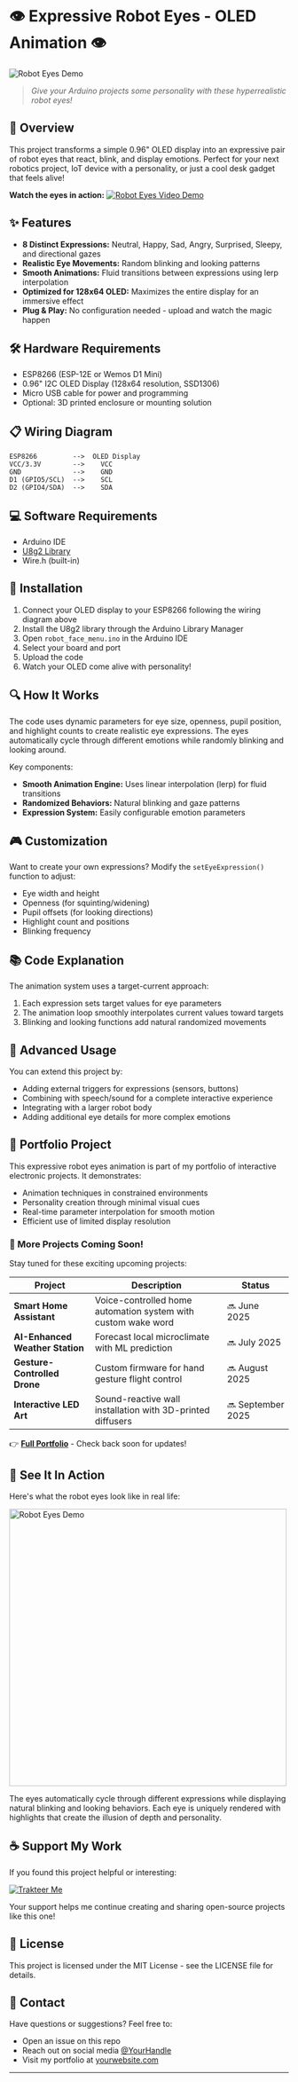 # 👁️ Expressive Robot Eyes - OLED Animation 👁️

![Robot Eyes Demo](demo.png)

> *Give your Arduino projects some personality with these hyperrealistic robot eyes!*

## 🤖 Overview

This project transforms a simple 0.96" OLED display into an expressive pair of robot eyes that react, blink, and display emotions. Perfect for your next robotics project, IoT device with a personality, or just a cool desk gadget that feels alive!

**Watch the eyes in action:**
[![Robot Eyes Video Demo](https://img.youtube.com/vi/YOUTUBE_VIDEO_ID/0.jpg)](https://youtu.be/YOUR_VIDEO_ID)

## ✨ Features

- **8 Distinct Expressions:** Neutral, Happy, Sad, Angry, Surprised, Sleepy, and directional gazes
- **Realistic Eye Movements:** Random blinking and looking patterns
- **Smooth Animations:** Fluid transitions between expressions using lerp interpolation
- **Optimized for 128x64 OLED:** Maximizes the entire display for an immersive effect
- **Plug & Play:** No configuration needed - upload and watch the magic happen

## 🛠️ Hardware Requirements

- ESP8266 (ESP-12E or Wemos D1 Mini)
- 0.96" I2C OLED Display (128x64 resolution, SSD1306)
- Micro USB cable for power and programming
- Optional: 3D printed enclosure or mounting solution

## 📋 Wiring Diagram

```
ESP8266         -->  OLED Display
VCC/3.3V        -->    VCC
GND             -->    GND
D1 (GPIO5/SCL)  -->    SCL
D2 (GPIO4/SDA)  -->    SDA
```

## 💻 Software Requirements

- Arduino IDE
- [U8g2 Library](https://github.com/olikraus/u8g2)
- Wire.h (built-in)

## 🚀 Installation

1. Connect your OLED display to your ESP8266 following the wiring diagram above
2. Install the U8g2 library through the Arduino Library Manager
3. Open `robot_face_menu.ino` in the Arduino IDE
4. Select your board and port
5. Upload the code
6. Watch your OLED come alive with personality!

## 🔍 How It Works

The code uses dynamic parameters for eye size, openness, pupil position, and highlight counts to create realistic eye expressions. The eyes automatically cycle through different emotions while randomly blinking and looking around.

Key components:
- **Smooth Animation Engine:** Uses linear interpolation (lerp) for fluid transitions
- **Randomized Behaviors:** Natural blinking and gaze patterns
- **Expression System:** Easily configurable emotion parameters

## 🎮 Customization

Want to create your own expressions? Modify the `setEyeExpression()` function to adjust:

- Eye width and height
- Openness (for squinting/widening) 
- Pupil offsets (for looking directions)
- Highlight count and positions
- Blinking frequency

## 📚 Code Explanation

The animation system uses a target-current approach:
1. Each expression sets target values for eye parameters
2. The animation loop smoothly interpolates current values toward targets
3. Blinking and looking functions add natural randomized movements

## 🔧 Advanced Usage

You can extend this project by:
- Adding external triggers for expressions (sensors, buttons)
- Combining with speech/sound for a complete interactive experience
- Integrating with a larger robot body
- Adding additional eye details for more complex emotions

## 🌟 Portfolio Project

This expressive robot eyes animation is part of my portfolio of interactive electronic projects. It demonstrates:
- Animation techniques in constrained environments
- Personality creation through minimal visual cues
- Real-time parameter interpolation for smooth motion
- Efficient use of limited display resolution

### 🚀 More Projects Coming Soon!

Stay tuned for these exciting upcoming projects:

| Project | Description | Status |
|---------|-------------|--------|
| **Smart Home Assistant** | Voice-controlled home automation system with custom wake word | 🔜 June 2025 |
| **AI-Enhanced Weather Station** | Forecast local microclimate with ML prediction | 🔜 July 2025 |
| **Gesture-Controlled Drone** | Custom firmware for hand gesture flight control | 🔜 August 2025 |
| **Interactive LED Art** | Sound-reactive wall installation with 3D-printed diffusers | 🔜 September 2025 |

👉 **[Full Portfolio](https://yourportfolio.com)** - Check back soon for updates!

## 📱 See It In Action

Here's what the robot eyes look like in real life:

<img src="demo.png" alt="Robot Eyes Demo" width="500"/>

The eyes automatically cycle through different expressions while displaying natural blinking and looking behaviors. Each eye is uniquely rendered with highlights that create the illusion of depth and personality.

## ☕ Support My Work

If you found this project helpful or interesting:

[![Trakteer Me](https://cdn.trakteer.id/images/embed/trbtn-red.png)](https://trakteer.id/haadziq_fatkhiya/link)

Your support helps me continue creating and sharing open-source projects like this one!

## 📝 License

This project is licensed under the MIT License - see the LICENSE file for details.

## 📧 Contact

Have questions or suggestions? Feel free to:
- Open an issue on this repo
- Reach out on social media [@YourHandle](https://twitter.com/yourhandle)
- Visit my portfolio at [yourwebsite.com](https://yourwebsite.com)

---
